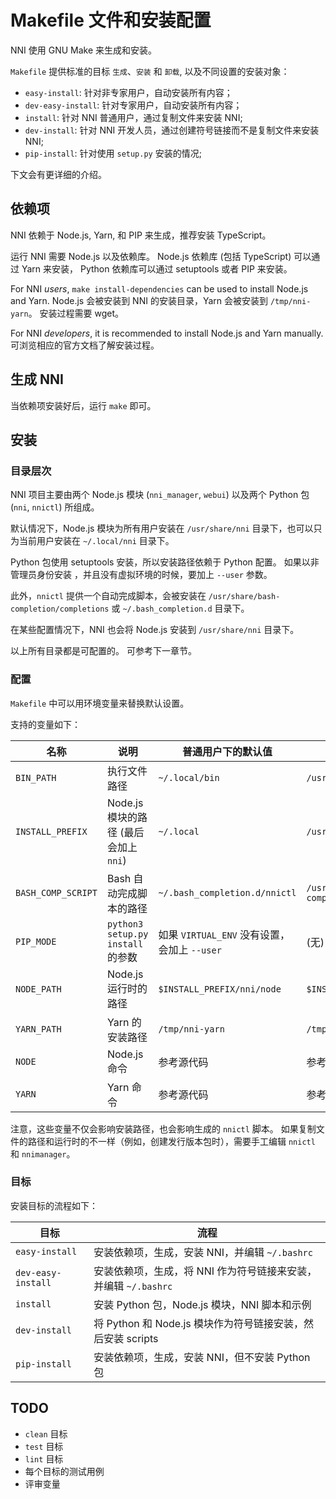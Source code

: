 # Makefile 文件和安装配置

NNI 使用 GNU Make 来生成和安装。

`Makefile` 提供标准的目标 `生成`、`安装` 和 `卸载`, 以及不同设置的安装对象：

* `easy-install`: 针对非专家用户，自动安装所有内容；
* `dev-easy-install`: 针对专家用户，自动安装所有内容；
* `install`: 针对 NNI 普通用户，通过复制文件来安装 NNI;
* `dev-install`: 针对 NNI 开发人员，通过创建符号链接而不是复制文件来安装 NNI;
* `pip-install`: 针对使用 `setup.py` 安装的情况;

下文会有更详细的介绍。

## 依赖项

NNI 依赖于 Node.js, Yarn, 和 PIP 来生成，推荐安装 TypeScript。

运行 NNI 需要 Node.js 以及依赖库。 Node.js 依赖库 (包括 TypeScript) 可以通过 Yarn 来安装， Python 依赖库可以通过 setuptools 或者 PIP 来安装。

For NNI *users*, `make install-dependencies` can be used to install Node.js and Yarn. Node.js 会被安装到 NNI 的安装目录，Yarn 会被安装到 `/tmp/nni-yarn`。 安装过程需要 wget。

For NNI *developers*, it is recommended to install Node.js and Yarn manually. 可浏览相应的官方文档了解安装过程。

## 生成 NNI

当依赖项安装好后，运行 `make` 即可。

## 安装

### 目录层次

NNI 项目主要由两个 Node.js 模块 (`nni_manager`, `webui`) 以及两个 Python 包 (`nni`, `nnictl`) 所组成。

默认情况下，Node.js 模块为所有用户安装在 `/usr/share/nni` 目录下，也可以只为当前用户安装在 `~/.local/nni` 目录下。

Python 包使用 setuptools 安装，所以安装路径依赖于 Python 配置。 如果以非管理员身份安装 ，并且没有虚拟环境的时候，要加上 `--user` 参数。

此外，`nnictl` 提供一个自动完成脚本，会被安装在 `/usr/share/bash-completion/completions` 或 `~/.bash_completion.d` 目录下。

在某些配置情况下，NNI 也会将 Node.js 安装到 `/usr/share/nni` 目录下。

以上所有目录都是可配置的。 可参考下一章节。

### 配置

`Makefile` 中可以用环境变量来替换默认设置。

支持的变量如下：

| 名称                 | 说明                             | 普通用户下的默认值                          | root 下的默认值                                      |
| ------------------ | ------------------------------ | ---------------------------------- | ----------------------------------------------- |
| `BIN_PATH`         | 执行文件路径                         | `~/.local/bin`                     | `/usr/bin`                                      |
| `INSTALL_PREFIX`   | Node.js 模块的路径 (最后会加上 `nni`)    | `~/.local`                         | `/usr/share`                                    |
| `BASH_COMP_SCRIPT` | Bash 自动完成脚本的路径                 | `~/.bash_completion.d/nnictl`      | `/usr/share/bash-completion/completions/nnictl` |
| `PIP_MODE`         | `python3 setup.py install` 的参数 | 如果 `VIRTUAL_ENV` 没有设置，会加上 `--user` | (无)                                             |
| `NODE_PATH`        | Node.js 运行时的路径                 | `$INSTALL_PREFIX/nni/node`         | `$INSTALL_PREFIX/nni/node`                      |
| `YARN_PATH`        | Yarn 的安装路径                     | `/tmp/nni-yarn`                    | `/tmp/nni-yarn`                                 |
| `NODE`             | Node.js 命令                     | 参考源代码                              | 参考源代码                                           |
| `YARN`             | Yarn 命令                        | 参考源代码                              | 参考源代码                                           |

注意，这些变量不仅会影响安装路径，也会影响生成的 `nnictl` 脚本。 如果复制文件的路径和运行时的不一样（例如，创建发行版本包时），需要手工编辑 `nnictl` 和 `nnimanager`。

### 目标

安装目标的流程如下：

| 目标                 | 流程                                         |
| ------------------ | ------------------------------------------ |
| `easy-install`     | 安装依赖项，生成，安装 NNI，并编辑 `~/.bashrc`            |
| `dev-easy-install` | 安装依赖项，生成，将 NNI 作为符号链接来安装，并编辑 `~/.bashrc`   |
| `install`          | 安装 Python 包，Node.js 模块，NNI 脚本和示例           |
| `dev-install`      | 将 Python 和 Node.js 模块作为符号链接安装，然后安装 scripts |
| `pip-install`      | 安装依赖项，生成，安装 NNI，但不安装 Python 包              |

## TODO

* `clean` 目标
* `test` 目标
* `lint` 目标
* 每个目标的测试用例
* 评审变量
